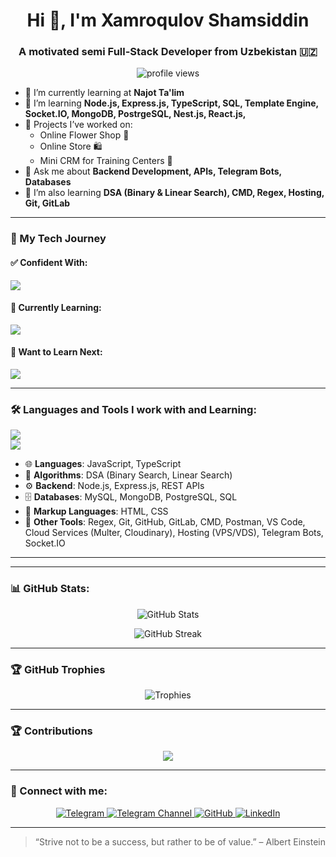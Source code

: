 <h1 align="center">Hi 👋, I'm Xamroqulov Shamsiddin</h1>
<h3 align="center">A motivated semi Full-Stack Developer from Uzbekistan 🇺🇿</h3>

<p align="center">
  <img src="https://komarev.com/ghpvc/?username=shamsiddinxamrokulov&label=Profile%20views&color=0e75b6&style=flat" alt="profile views" />
</p>

- 🔭 I’m currently learning at **Najot Ta'lim**
- 🌱 I’m learning **Node.js, Express.js, TypeScript, SQL, Template Engine, Socket.IO, MongoDB, PostrgeSQL, Nest.js, React.js,**
- 🚀 Projects I’ve worked on:
  - Online Flower Shop 🌸
  - Online Store 🛍️
  - Mini CRM for Training Centers 🏫
- 💬 Ask me about **Backend Development, APIs, Telegram Bots, Databases**
- 🧠 I’m also learning **DSA (Binary & Linear Search), CMD, Regex, Hosting, Git, GitLab**

---
### 🧠 My Tech Journey

#### ✅ Confident With:
<p align="left">
  <img src="https://skillicons.dev/icons?i=js,ts,express,nodejs,git,github,gitlab,regex,vscode,cloudflare,bash" />
</p>

#### 🚧 Currently Learning:
<p align="left">
  <img src="https://skillicons.dev/icons?i=mysql,mongodb" />
</p>

#### 🌱 Want to Learn Next:
<p align="left">
  <img src="https://skillicons.dev/icons?i=postgres,docker,graphql,nestjs" />
</p>

---

### 🛠️ Languages and Tools I work with and Learning:

<p align="left">
  <img src="https://skillicons.dev/icons?i=html,css,js,ts,react,nodejs,express,mysql,mongodb,postgresql,regex,git,github,gitlab,vscode" />
  <br/>
  <img src="https://skillicons.dev/icons?i=vercel,netlify,postman,bash" />
</p>

- 🌐 **Languages**: JavaScript, TypeScript  
- 🧠 **Algorithms**: DSA (Binary Search, Linear Search)  
- ⚙️ **Backend**: Node.js, Express.js, REST APIs  
- 🗄️ **Databases**: MySQL, MongoDB, PostgreSQL, SQL  
- 📝 **Markup Languages**: HTML, CSS  
- 🔧 **Other Tools**: Regex, Git, GitHub, GitLab, CMD, Postman, VS Code, Cloud Services (Multer, Cloudinary), Hosting (VPS/VDS), Telegram Bots, Socket.IO  

---
---
### 📊 GitHub Stats:

<p align="center">
  <img src="https://github-readme-stats.vercel.app/api?username=Shamsiddin-Xamroqulov&show_icons=true&theme=radical" alt="GitHub Stats" />
</p>

<p align="center">
  <img src="https://github-readme-streak-stats.herokuapp.com?user=Shamsiddin-Xamroqulov&theme=radical&hide_border=false" alt="GitHub Streak" />
</p>

---

### 🏆 GitHub Trophies

<p align="center">
  <img src="https://github-profile-trophy.vercel.app/?username=Shamsiddin-Xamroqulov&theme=darkhub&no-frame=true&column=7" alt="Trophies" />
</p>

---

### 🏆 Contributions

<p align="center">
  <img src="https://github-profile-trophy.vercel.app/?username=Shamsiddin-Xamroqulov&theme=darkhub&no-frame=true" />
</p>

---

### 🔗 Connect with me:

<p align="center">
  <a href="https://t.me/khamrakul0v" target="_blank">
    <img src="https://img.shields.io/badge/Telegram-@khamrakul0v-26A5E4?style=for-the-badge&logo=telegram" alt="Telegram" />
  </a>
  <a href="https://t.me/WebVisionChannel" target="_blank">
    <img src="https://img.shields.io/badge/WebVisionChannel-Channel-26A5E4?style=for-the-badge&logo=telegram" alt="Telegram Channel" />
  </a>
  <a href="https://github.com/Shamsiddin-Xamroqulov" target="_blank">
    <img src="https://img.shields.io/badge/GitHub-Shamsiddin--Xamroqulov-181717?style=for-the-badge&logo=github" alt="GitHub" />
  </a>
  <a href="https://www.linkedin.com/in/shamsiddin-xamroqulov-b67695342" target="_blank">
    <img src="https://img.shields.io/badge/LinkedIn-Shamsiddin%20Xamroqulov-0A66C2?style=for-the-badge&logo=linkedin" alt="LinkedIn" />
  </a>
</p>


---

> “Strive not to be a success, but rather to be of value.” – Albert Einstein
